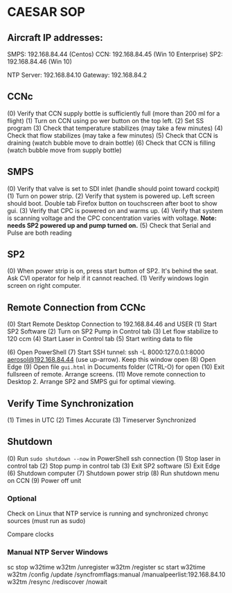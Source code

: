 # CAESAR SOP

## Aircraft IP addresses: 
SMPS: 192.168.84.44 (Centos)
CCN: 192.168.84.45 (Win 10 Enterprise)
SP2: 192.168.84.46 (Win 10)

NTP Server: 192.168.84.10
Gateway: 192.168.84.2

## CCNc
(0) Verify that CCN supply bottle is sufficiently full (more than 200 ml for a flight)
(1) Turn on CCN using po wer button on the top left.
(2) Set SS program
(3) Check that temperature stabilizes (may take a few minutes)
(4) Check that flow stabilizes (may take a few minutes)
(5) Check that CCN is draining (watch bubble move to drain bottle)
(6) Check that CCN is filling (watch bubble move from supply bottle)

## SMPS
(0) Verify that valve is set to SDI inlet (handle should point toward cockpit)
(1) Turn on power strip.
(2) Verify that system is powered up. Left screen should boot. Double tab Firefox button on touchscreen after boot to show gui.
(3) Verify that CPC is powered on and warms up.
(4) Verify that system is scanning voltage and the CPC concentration varies with voltage. **Note: needs SP2 powered up and pump turned on.**
(5) Check that Serial and Pulse are both reading

## SP2
(0) When power strip is on, press start button of SP2. It's behind the seat. Ask CVI operator for help if it cannot reached.
(1) Verify windows login screen on right computer.


## Remote Connection from CCNc
(0) Start Remote Desktop Connection to 192.168.84.46 and USER
(1) Start SP2 Software
(2) Turn on SP2 Pump in Control tab
(3) Let flow stabilize to 120 ccm
(4) Start Laser in Control tab
(5) Start writing data to file

(6) Open PowerShell
(7) Start SSH tunnel: ssh -L 8000:127.0.0.1:8000 aerosol@192.168.84.44 (use up-arrow). Keep this window open
(8) Open Edge
(9) Open file `gui.html` in Documents folder (CTRL-O) for open
(10) Exit fullsreen of remote. Arrange screens. 
(11) Move remote connection to Desktop 2. Arrange SP2 and SMPS gui for optimal viewing. 

## Verify Time Synchronization
(1) Times in UTC
(2) Times Accurate
(3) Timeserver Synchronized

## Shutdown
(0) Run `sudo shutdown --now` in PowerShell ssh connection 
(1) Stop laser in control tab
(2) Stop pump in control tab
(3) Exit SP2 software
(5) Exit Edge
(6) Shutdown computer
(7) Shutdown power strip
(8) Run shutdown menu on CCN
(9) Power off unit

### Optional
Check on Linux that NTP service is running and synchronized
chronyc sources (must run as sudo)

Compare clocks

### Manual NTP Server Windows
sc stop w32time
w32tm /unregister
w32tm /register
sc start w32time
w32tm /config /update /syncfromflags:manual /manualpeerlist:192.168.84.10
w32tm /resync /rediscover /nowait
